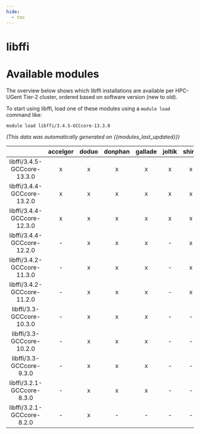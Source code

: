 ```yaml
---
hide:
  - toc
---
```


libffi
======

# Available modules


The overview below shows which libffi installations are available per HPC-UGent Tier-2 cluster, ordered based on software version (new to old).

To start using libffi, load one of these modules using a `module load` command like:

```shell
module load libffi/3.4.5-GCCcore-13.3.0
```

*(This data was automatically generated on {{modules_last_updated}})*  

| |accelgor|doduo|donphan|gallade|joltik|shinx|skitty|
| :---: | :---: | :---: | :---: | :---: | :---: | :---: | :---: |
|libffi/3.4.5-GCCcore-13.3.0|x|x|x|x|x|x|x|
|libffi/3.4.4-GCCcore-13.2.0|x|x|x|x|x|x|x|
|libffi/3.4.4-GCCcore-12.3.0|x|x|x|x|x|x|x|
|libffi/3.4.4-GCCcore-12.2.0|-|x|x|x|-|x|-|
|libffi/3.4.2-GCCcore-11.3.0|-|x|x|x|-|x|-|
|libffi/3.4.2-GCCcore-11.2.0|-|x|x|x|-|x|-|
|libffi/3.3-GCCcore-10.3.0|-|x|x|x|-|-|-|
|libffi/3.3-GCCcore-10.2.0|-|x|x|x|-|-|-|
|libffi/3.3-GCCcore-9.3.0|-|x|x|x|-|-|-|
|libffi/3.2.1-GCCcore-8.3.0|-|x|x|x|-|-|-|
|libffi/3.2.1-GCCcore-8.2.0|-|x|-|-|-|-|-|
